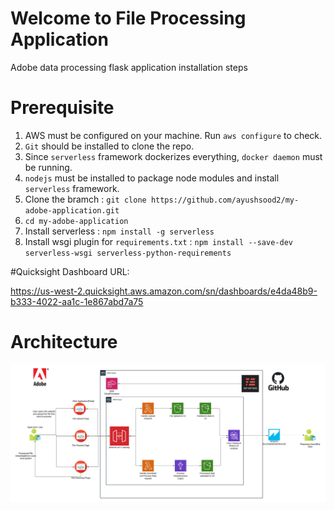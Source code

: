 # Welcome to File Processing Application 
Adobe data processing flask application installation steps

# Prerequisite
1. AWS must be configured on your machine. Run `aws configure` to check.
2. `Git` should be installed to clone the repo.
3. Since `serverless` framework dockerizes everything, `docker daemon` must be running. 
4. `nodejs` must be installed to package node modules and install `serverless` framework.
5. Clone the bramch : `git clone https://github.com/ayushsood2/my-adobe-application.git`
6. `cd my-adobe-application`
7. Install serverless : `npm install -g serverless`
8. Install wsgi plugin for `requirements.txt` : `npm install --save-dev serverless-wsgi serverless-python-requirements `

#Quicksight Dashboard URL:

https://us-west-2.quicksight.aws.amazon.com/sn/dashboards/e4da48b9-b333-4022-aa1c-1e867abd7a75


# Architecture

![Image](https://github.com/ayushsood2/my-adobe-application/blob/main/Adobe%20Challenge%20Architecture.jpeg)

